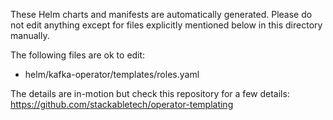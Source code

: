 These Helm charts and manifests are automatically generated.
Please do not edit anything except for files explicitly mentioned below in this
directory manually.

The following files are ok to edit:

- helm/kafka-operator/templates/roles.yaml

The details are in-motion but check this repository for a few details:
<https://github.com/stackabletech/operator-templating>

